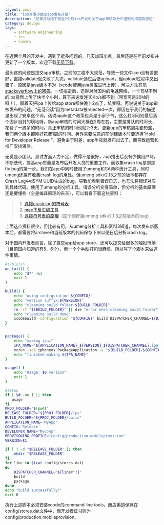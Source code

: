 ```yaml
---
layout: post
title: "ios开发小结之app发布升级"
description: "记录并总结下最近2个月ios开发中关于app审核及分布遇到的问题及想法"
category: devops
tags:
    - software engineering
    - ios
    - summry
---
```

在近两个月的开发中，遇到了挺多问题的，几天加班加点，最后还是在年前发布并更新了一个版本，欢迎下载[无觅下载](https://itunes.apple.com/us/app/wu-mi-yue-du-zhi-neng-cai/id593518746?ls=1&mt=8)。

最头疼的问题是提交app审核，之前的工程不太规范，导致一些文件icon没有设置好，直接validate就失败了几次。validate通过后便upload，但upload过程中又出错了，原因是java版本不对（xcode使用java类库进行上传），解决方法在见[stackoverflow上的回答](https://stackoverflow.com/questions/10011635/an-error-occurred-uploading-to-the-itunes-store-please-upgrade-java)。一切搞定后，还得对付国内的龟速网络，一个15M不到的ipa竟然上传了快半个小时，算下来速度连10Kb/s都不到（带宽可是20M的呀！），聊着天把ipa上传给app store都快晚上2点了，坑爹呀。再说说关于app审核发布的问题，“无觅阅读”因为metadata被rejected一次，原因在于我们的描述里出现了安卓这个词，话说apple这个政策也真是小家子气，这么封闭可别最后落个固步自封的境地呀。新app审核的时间大概在2周左右，主要是排队的时间长，花费了一周多的时间，真正审核的时间也就2-3天，更新app的审核周期更短些，我们两个版本都刚好花费1周的时间。另外需要注意的在创建版本时要选择“Hold for Developer Release ”，避免由于时差，app半夜就发布出去了，而导致运营和推广安排滞后。

无觅是小团队，测试方面人力不足，做得不是很好，app推出后没有少挨用户骂。不断迭代，提高app质量是发布后开发人员的重要工作，而收集crash log是则是fix bug的第一步。我们在app中同时使用了umeng和GA两种统计工具，同时umeng还兼有收集crash log的用处。但umeng sdkv2.13之前的版本都存在Crash Log中dSYM UUID生成的bug，导致能看到错误日志，也无法将错误对应到具体代码。使用了umeng的分析工具，错误分析变得简单，但分析的基本原理还是要懂些（全是编译原理的东东），可以看看下面这些资料：
> 1. [连接crash log的符号表](https://stackoverflow.com/questions/6248132/symbolicate-xcode4-crash-reports/6291663)
> 2. [mac下反汇编工具](https://www.verydemo.com/demo_c134_i2411.html)
> 3. [连接符号表的原理](https://stackoverflow.com/questions/13574933/ios-crash-reports-atos-not-working-as-expected)（这个刚好是umeng sdkv2.1.3之前版本的bug）

上面这点资料很少，但比较有用。从umeng分析工具和资料3知道，每次发布新版本后，都需要将archive和当前版本的代码保存下来以便日后分析crash log。

对于国内开发者而言，除了提交app给app store，还可以提交给很多的越狱市场（目前国内知道的有5、6个），但一个个手动打包很麻烦，所以写了个脚本来做这件事情。

``` bash
#!/bin/sh
on_fail() {
    echo "$*" >&2
    exit 1
}

build() {
    echo "using configuration ${CONFIG}"
    echo "version suffix:${VERSION}"
    echo "cleaning build folder:${BUILD_FOLDER}"
    rm -rf "${BUILD_FOLDER}" || die "error when cleaning build folder"
    echo "cleaning build done"
    xcodebuild -configuration "${CONFIG}" build DISPATCHER_CHANNEL=${DISPATCHER_CHANNEL} BUNDLE_VERSION=${VERSION} || on_fail "build failed"
}


package() {
    echo "making ipa…"
    IPA_NAME="${APPLICATION_NAME}_${VERSION}_${DISPATCHER_CHANNEL}.ipa"
    xcrun -sdk iphoneos PackageApplication -v "${BUILD_FOLDER}/${CONFIG}-iphoneos/${APPLICATION_NAME}.app" -o "${RELEASE_FOLDER}/${IPA_NAME}" --sign "${DEVELOPER_NAME}" --embed "${PROVISONING_PROFILE}" || on_fail "package failed!"
    echo "finished making ${IPA_NAME}"
}

usage() {
    echo "Usage: $0 version"
    exit 1
}

#setup
if [ $# -ne 1 ]; then
   usage
fi
PROJ_FOLDER="$(pwd)"
RELEASE_FOLDER="${PROJ_FOLDER}/ipa"
BUILD_FOLDER="${PROJ_FOLDER}/build"
APPLICATION_NAME='MyApp'
CONFIG='Release'
DEVELOPER_NAME="MyComp"
PROVISONING_PROFILE="config/production.mobileprovision"
VERSION=$1

if [ ! -d "$RELEASE_FOLDER" ]; then
    mkdir "$RELEASE_FOLDER"
fi
for line in $(cat config/stores.dat)
do
    DISPATCHER_CHANNEL="${line#*:}"
    build
    package
done
echo "build successfully!"
exit 0
```

执行上述脚本必须安装xcode的command line tools，商店渠道保存在config/stores.dat文件中，而开发者证书则为config/production.mobileprovision。

